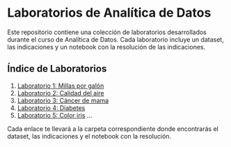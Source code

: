 # Laboratorios de Analítica de Datos

Este repositorio contiene una colección de laboratorios desarrollados durante el curso de Analítica de Datos. Cada laboratorio incluye un dataset, las indicaciones y un notebook con la resolución de las indicaciones.

## Índice de Laboratorios

1. [Laboratorio 1: Millas por galón](./MPG/README.md)
2. [Laboratorio 2: Calidad del aire](./AirQuality/README.md)
3. [Laboratorio 3: Cáncer de mama](./CancerMama/README.md)
4. [Laboratorio 4: Diabetes](./Diabetes/README.md)
5. [Laboratorio 5: Color iris](./ColorIris/README.md)
...

Cada enlace te llevará a la carpeta correspondiente donde encontrarás el dataset, las indicaciones y el notebook con la resolución.
